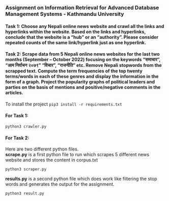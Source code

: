 ### Assignment on Information Retrieval for Advanced Database Management Systems - Kathmandu University

#### Task 1: Choose any Nepali online news website and crawl all the links and hyperlinks within the website. Based on the links and hyperlinks, conclude that the website is a “hub” or an “authority”. Please consider repeated counts of the same link/hyperlink just as one hyperlink.

#### Task 2:  Scrape data from 5 Nepali online news websites for the last two months (September – October 2022) focusing on the keywords “समाचार”, “आम निर्वाचन २०७९” “विचार”, “राजनीति” etc. Remove Nepali stopwords from the scrapped text. Compute the term frequencies of the top twenty terms/words in each of these genres and display the information in the form of a graph. Project the popularity graphs of political leaders and parties on the basis of mentions and positive/negative comments in the articles.

To install the project
`pip3 install -r requirements.txt `

#### For Task 1:

`python3 crawler.py`

#### For Task 2:

Here are two different python files. <br />
<b>scrape.py</b> is a first python file to run which scrapes 5 different news website and stores the content in corpus.txt

`python3 scraper.py`

<b>results.py</b> is a second python file which does work like filtering the stop words and generates the output for the assignment.

`python3 result.py`
